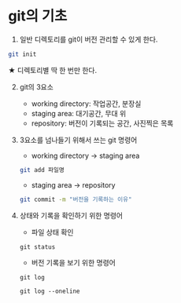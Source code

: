 # git의 기초
1. 일반 디렉토리를 git이 버전 관리할 수 있게 한다.
```bash
git init
```
★ 디렉토리별 딱 한 번만 한다.

2. git의 3요소
   - working directory: 작업공간, 분장실
   - staging area: 대기공간, 무대 위
   - repository: 버전이 기록되는 공간, 사진찍은 목록
  
3. 3요소를 넘나들기 위해서 쓰는 git 명령어
   - working directory -> staging area
    ```bash
    git add 파일명
    ```
   - staging area -> repository
    ```bash
    git commit -m "버전을 기록하는 이유"
    ```

4. 상태와 기록을 확인하기 위한 명령어
   - 파일 상태 확인
    ```
    git status
    ```
   - 버전 기록을 보기 위한 명령어
    ```
    git log
    ```
    ```
    git log --oneline
    ```